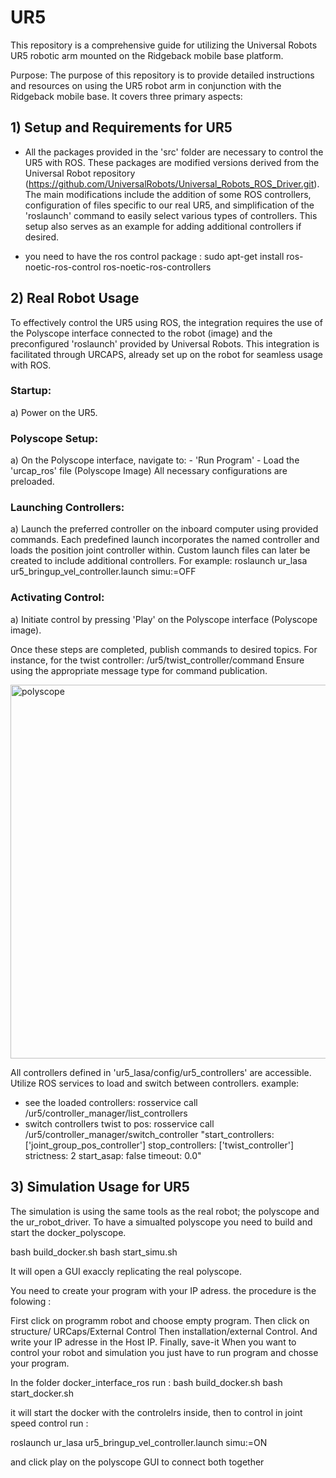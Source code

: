 # UR5 

This repository is a comprehensive guide for utilizing the Universal Robots UR5 robotic arm mounted on the Ridgeback mobile base platform.

Purpose:
The purpose of this repository is to provide detailed instructions and resources on using the UR5 robot arm in conjunction with the Ridgeback mobile base. It covers three primary aspects:

## 1) Setup and Requirements for UR5
- All the packages provided in the 'src' folder are necessary to control the UR5 with ROS. These packages are modified versions derived from the Universal Robot repository (https://github.com/UniversalRobots/Universal_Robots_ROS_Driver.git). The main modifications include the addition of some ROS controllers, configuration of files specific to our real UR5, and simplification of the 'roslaunch' command to easily select various types of controllers. This setup also serves as an example for adding additional controllers if desired.

- you need to have the ros control package : sudo apt-get install ros-noetic-ros-control ros-noetic-ros-controllers

## 2) Real Robot Usage 
To effectively control the UR5 using ROS, the integration requires the use of the Polyscope interface connected to the robot (image) and the preconfigured 'roslaunch' provided by Universal Robots. This integration is facilitated through URCAPS, already set up on the robot for seamless usage with ROS.


### Startup:
a) Power on the UR5.

### Polyscope Setup:
a) On the Polyscope interface, navigate to:
    - 'Run Program'
    - Load the 'urcap_ros' file (Polyscope Image)
All necessary configurations are preloaded.

### Launching Controllers:
a) Launch the preferred controller on the inboard computer using provided commands.
 Each predefined launch incorporates the named controller and loads the position joint controller within. Custom launch files can later be created to include additional controllers.
 For example: roslaunch ur_lasa ur5_bringup_vel_controller.launch simu:=OFF

### Activating Control:
a) Initiate control by pressing 'Play' on the Polyscope interface (Polyscope image).

Once these steps are completed, publish commands to desired topics. For instance, for the twist controller:
/ur5/twist_controller/command Ensure using the appropriate message type for command publication.

<img width="598" alt="polyscope" src="https://github.com/bonato47/ridgeback_ur5/assets/61695400/6602d7c3-0cf7-450e-83ef-2ee70f2d69eb">


All controllers defined in 'ur5_lasa/config/ur5_controllers' are accessible. Utilize ROS services to load and switch between controllers.
example:
- see the loaded controllers: 
rosservice call /ur5/controller_manager/list_controllers   
- switch controllers twist to pos: 
rosservice call /ur5/controller_manager/switch_controller "start_controllers: ['joint_group_pos_controller']
stop_controllers: ['twist_controller']
strictness: 2
start_asap: false
timeout: 0.0" 


## 3) Simulation Usage for UR5 
The simulation is using the same tools as the real robot; the polyscope and the ur_robot_driver.
To have a simualted polyscope you need to build and start the docker_polyscope. 

bash build_docker.sh
bash start_simu.sh

It will open a GUI exaccly replicating the real polyscope. 

You need to create your program with your IP adress. the procedure is the folowing : 

First click on programm robot and choose empty program.
Then click on  structure/ URCaps/External Control
Then installation/external Control. And write your IP adresse in the Host IP.
Finally, save-it
When you want to control your robot and simulation you just have to run program and chosse your program.


In the folder docker_interface_ros run :
bash build_docker.sh
bash start_docker.sh

it will start the docker with the controlelrs inside, then to control in joint speed control run : 

roslaunch ur_lasa ur5_bringup_vel_controller.launch simu:=ON

and click play on the polyscope GUI to connect both together








